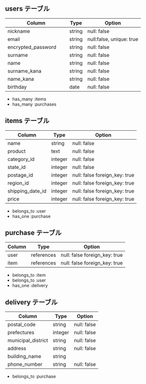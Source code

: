 ## users テーブル

| Column             | Type   | Option                   |
| ------------------ | ------ | ------------------------ |
| nickname           | string | null: false              |
| email              | string | null:false, unique: true |
| encrypted_password | string | null: false              |
| surname            | string | null: false              |
| name　　　　　　　　　| string | null: false              |
| surname_kana       | string | null: false              |
| name_kana          | string | null: false              |
| birthday           | date   | null: false              | 

- has_many :items
- has_many :purchases

## items テーブル

| Column            | Type    | Option                        |
| ----------------- | ------- | ----------------------------- |
| name              | string  | null: false                   |
| product           | text    | null: false                   |
| category_id       | integer | null: false                   |
| state_id          | integer | null: false                   |
| postage_id        | integer | null: false foreign_key: true |
| region_id         | integer | null: false foreign_key: true |
| shipping_date_id  | integer | null: false foreign_key: true |
| price             | integer | null: false foreign_key: true |

- belongs_to :user
- has_one :purchase

## purchase テーブル

| Column      | Type          | Option                        |
| ----------- | ------------- | ----------------------------- |
| user        | references    | null: false foreign_key: true |
| item        | references    | null: false foreign_key: true |

- belongs_to :item
- belongs_to :user
- has_one :delivery

## delivery テーブル

| Column             | Type          | Option      |
| ------------------ | ------------- | ----------- |
| postal_code        | string        | null: false |
| prefectures        | integer       | null: false |
| municipal_district | string        | null: false |
| address            | string        | null: false |
| building_name      | string        |             |
| phone_number       | string        | null: false |

- belongs_to :purchase
